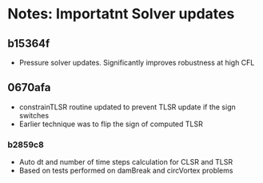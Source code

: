 # Notes: Importatnt Solver updates

## b15364f

- Pressure solver updates. Significantly improves robustness at high CFL

## 0670afa

- constrainTLSR routine updated to prevent TLSR update if the sign switches
- Earlier technique was to flip the sign of computed TLSR

### b2859c8

- Auto dt and number of time steps calculation for CLSR and TLSR
- Based on tests performed on damBreak and circVortex problems
